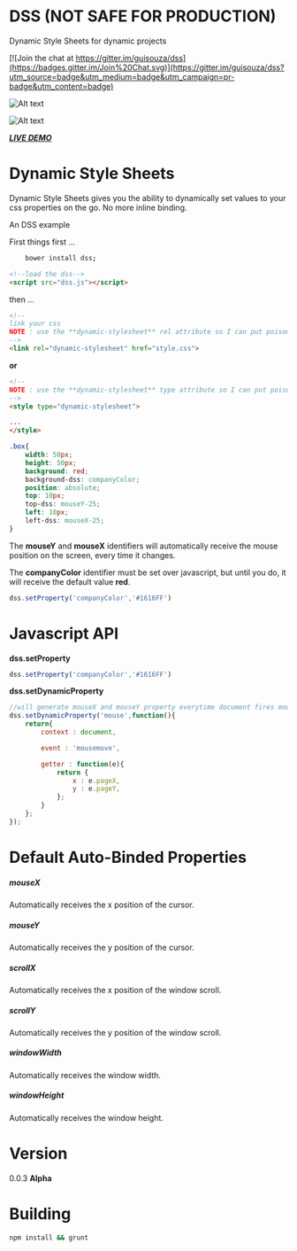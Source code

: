 # DSS (NOT SAFE FOR PRODUCTION)
Dynamic Style Sheets
for dynamic projects


[![Join the chat at https://gitter.im/guisouza/dss](https://badges.gitter.im/Join%20Chat.svg)](https://gitter.im/guisouza/dss?utm_source=badge&utm_medium=badge&utm_campaign=pr-badge&utm_content=badge)





![Alt text](http://i.imgur.com/tPRotMv.png "DSS")

![Alt text](https://media.giphy.com/media/3oEduWDd4lpTE5yPMk/giphy.gif "DSS")

***[LIVE DEMO](http://codepen.io/anon/pen/jbrorZ?editors=100 "LIVE DEMO")***


# Dynamic Style Sheets

Dynamic Style Sheets gives you the ability to dynamically set values to your css properties on the go.
No more inline binding.

An DSS example

First things first ...  

```bash
	bower install dss;
```


```html
<!--load the dss-->
<script src="dss.js"></script>
```
then ... 
```html
<!--
link your css
NOTE : use the **dynamic-stylesheet** rel attribute so I can put poison in your css.
-->
<link rel="dynamic-stylesheet" href="style.css">
```
**or**
```html
<!--
NOTE : use the **dynamic-stylesheet** type attribute so I can put poison in your css.
-->
<style type="dynamic-stylesheet">

...
</style>
```
```css
.box{
	width: 50px;
	height: 50px;
	background: red;
	background-dss: companyColor;
	position: absolute;
	top: 10px;
	top-dss: mouseY-25;
	left: 10px;
	left-dss: mouseX-25;
}
```
The **mouseY** and **mouseX** identifiers will automatically receive the mouse position on the screen, every time it changes. 

The **companyColor** identifier must be set over javascript, but until you do, it will receive the default value **red**.

```js
dss.setProperty('companyColor','#1616FF')
```

# Javascript API

**dss.setProperty**
```js	
dss.setProperty('companyColor','#1616FF')
```

**dss.setDynamicProperty**
```js
//will generate mouseX and mouseY property everytime document fires mousemove
dss.setDynamicProperty('mouse',function(){
	return{
		context : document,

		event : 'mousemove',

		getter : function(e){
			return {
				x : e.pageX,
				y : e.pageY,
			};
		}
	};
});
```

# Default Auto-Binded Properties

##### **mouseX**
Automatically receives the x position of the cursor.

##### **mouseY**
Automatically receives the y position of the cursor.

##### **scrollX**
Automatically receives the x position of the window scroll.

##### **scrollY**
Automatically receives the y position of the window scroll.

##### **windowWidth**
Automatically receives the window width.

##### **windowHeight**
Automatically receives the window height.

# Version 
0.0.3 **Alpha**

# Building
```bash
npm install && grunt
```

